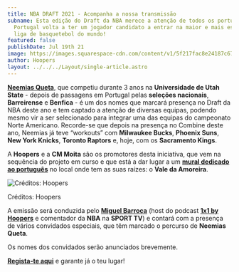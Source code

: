 ```yaml
---
title: NBA DRAFT 2021 - Acompanha a nossa transmissão
subname: Esta edição do Draft da NBA merece a atenção de todos os portugueses.
  Portugal volta a ter um jogador candidato a entrar na maior e mais espetacular
  liga de basquetebol do mundo!
featured: false
publishDate: Jul 19th 21
image: https://images.squarespace-cdn.com/content/v1/5f217fac8e24187c674282cd/1626726780592-W4GWMANDGU6QZVZ6WW43/Draft+2021+-+Emiss%C3%A3o?format=2500w
author: Hoopers
layout: ../../../Layout/single-article.astro
---
```

**[Neemias Queta](https://www.instagram.com/neemy23/)**, que competiu durante 3 anos na **Universidade de Utah State** - depois de passagens em Portugal pelas **seleções nacionais**, **Barreirense** e **Benfica** - é um dos nomes que marcará presença no Draft da NBA deste ano e tem captado a atenção de diversas equipas, podendo mesmo vir a ser selecionado para integrar uma das equipas do campeonato Norte Americano. Recorde-se que depois na presença no Combine deste ano, Neemias já teve “workouts” com **Milwaukee Bucks**, **Phoenix Suns**, **New York Knicks**, **Toronto Raptors** e, hoje, com os **Sacramento Kings**.

A **Hoopers** e a **CM Moita** são os promotores desta iniciativa, que vem na sequência do projeto em curso e que está a dar lugar a um **[mural dedicado ao português](https://www.instagram.com/p/CRHMXCCh9Hv/)** no local onde tem as suas raízes: o **Vale da Amoreira**.

![Créditos: Hoopers](https://images.squarespace-cdn.com/content/v1/5f217fac8e24187c674282cd/1626726780592-W4GWMANDGU6QZVZ6WW43/Draft+2021+-+Emiss%C3%A3o?format=2500w)

Créditos: Hoopers

A emissão será conduzida pelo **[Miguel Barroca](https://www.instagram.com/miguelbarroca/)** (host do podcast **[1x1 by Hoopers](https://open.spotify.com/show/0hhUbVNzpsyUT7dIlFxL1a)** e comentador da **NBA** na **SPORT TV**) e contará com a presença de vários convidados especiais, que têm marcado o percurso de **Neemias Queta**.

Os nomes dos convidados serão anunciados brevemente.

**[Regista-te aqui](https://www.eventbrite.com/e/nba-draft-2021-hoopers-coverage-tickets-163912337213)** e garante já o teu lugar!